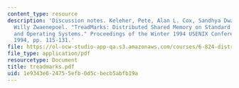 ```yaml
---
content_type: resource
description: 'Discussion notes. Keleher, Pete, Alan L. Cox, Sandhya Dwarkadas, and
  Willy Zwaenepoel. "TreadMarks: Distributed Shared Memory on Standard Workstations
  and Operating Systems." Proceedings of the Winter 1994 USENIX Conference, January
  1994, pp. 115-131.'
file: https://ol-ocw-studio-app-qa.s3.amazonaws.com/courses/6-824-distributed-computer-systems-engineering-spring-2006/1e9343e624755efb0d5cbecb5abfb19a_treadmarks.pdf
file_type: application/pdf
resourcetype: Document
title: treadmarks.pdf
uid: 1e9343e6-2475-5efb-0d5c-becb5abfb19a
---
```

